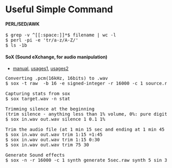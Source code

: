 
#  Useful Simple Command 

#### PERL/SED/AWK 
<pre>
$ grep -v ^[[:space:]]*$ filename | wc -l
$ perl -pi -e 'tr/a-z/A-Z/' 
$ ls -1b
</pre>


#### SoX (Sound eXchange, for audio manipulation)
- [manual](http://sox.sourceforge.net/sox.html), [usages1](https://digitalcardboard.com/blog/2009/08/25/the-sox-of-silence/comment-page-2/), [usages2](http://forums.justlinux.com/showthread.php?136678-using-sox-to-trim-silence-from-the-end-of-wav-files)
<pre>
Converting .pcm(16kHz, 16bits) to .wav
$ sox -t raw  -b 16 -e signed-integer -r 16000 -c 1 source.raw target.wav 

Capturing stats from sox
$ sox target.wav -n stat

Trimming silence at the beginning 
(trim silence - anything less than 1% volume, 0%: pure digital silence)
$ sox in.wav out.wav silence 1 0.1 1%

Trim the audio file (at 1 min 15 sec and ending at 1 min 45 sec):
$ sox in.wav out.wav trim 1:15 =1:45
$ sox in.wav out.wav trim 1:15 0:30
$ sox in.wav out.wav trim 75 30

Generate Sound effects
$ sox -n -r 16000 -c 1 synth_generate_5sec.raw synth 5 sin 347
</pre>

